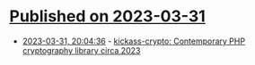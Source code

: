 # [Published on 2023-03-31](index.md)

* [2023-03-31, 20:04:36](https://lobste.rs/s/4vpyju/kickass_crypto_contemporary_php) - [kickass-crypto: Contemporary PHP cryptography library circa 2023](https://github.com/jj5/kickass-crypto)

